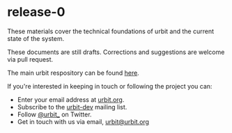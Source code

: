 # release-0

These materials cover the technical foundations of urbit and the 
current state of the system. 

These documents are still drafts. Corrections and suggestions are 
welcome via pull request. 

The main urbit respository can be found [here](https://github.com/urbit/urbit).

If you're interested in keeping in touch or following the project you can:

-   Enter your email address at [urbit.org](http://urbit.org).
-   Subscribe to the
    [urbit-dev](https://groups.google.com/forum/#!forum/urbit-dev)
    mailing list.
-   Follow [@urbit_](https://twitter.com/urbit\_) on Twitter.
-   Get in touch with us via email, <urbit@urbit.org>
